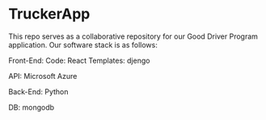 # TruckerApp

This repo serves as a collaborative repository for our Good Driver Program application. Our software stack is as follows:

Front-End: 
Code: React
Templates: djengo

API:
Microsoft Azure

Back-End:
Python

DB:
mongodb
